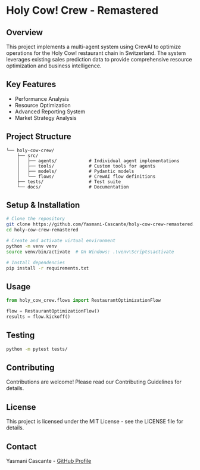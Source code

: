 # Holy Cow! Crew - Remastered

## Overview
This project implements a multi-agent system using CrewAI to optimize operations for the Holy Cow! restaurant chain in Switzerland. The system leverages existing sales prediction data to provide comprehensive resource optimization and business intelligence.

## Key Features
- Performance Analysis
- Resource Optimization
- Advanced Reporting System
- Market Strategy Analysis

## Project Structure
```
└── holy-cow-crew/
    ├── src/
    │   ├── agents/            # Individual agent implementations
    │   ├── tools/             # Custom tools for agents
    │   ├── models/            # Pydantic models
    │   └── flows/             # CrewAI flow definitions
    ├── tests/                 # Test suite
    └── docs/                  # Documentation
```

## Setup & Installation
```bash
# Clone the repository
git clone https://github.com/Yasmani-Cascante/holy-cow-crew-remastered.git
cd holy-cow-crew-remastered

# Create and activate virtual environment
python -m venv venv
source venv/bin/activate  # On Windows: .\venv\Scripts\activate

# Install dependencies
pip install -r requirements.txt
```

## Usage
```python
from holy_cow_crew.flows import RestaurantOptimizationFlow

flow = RestaurantOptimizationFlow()
results = flow.kickoff()
```

## Testing
```bash
python -m pytest tests/
```

## Contributing
Contributions are welcome! Please read our Contributing Guidelines for details.

## License
This project is licensed under the MIT License - see the LICENSE file for details.

## Contact
Yasmani Cascante - [GitHub Profile](https://github.com/Yasmani-Cascante)
